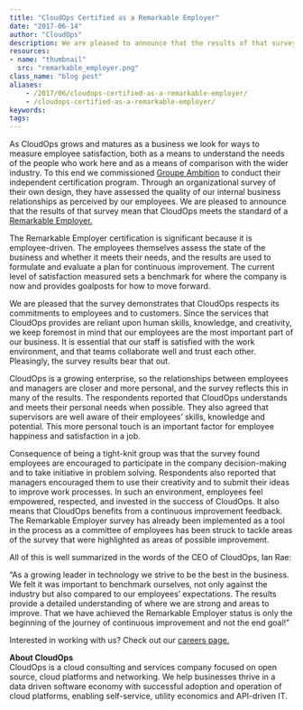 ```yaml
---
title: "CloudOps Certified as a Remarkable Employer"
date: "2017-06-14"
author: "CloudOps"
description: We are pleased to announce that the results of that survey mean that CloudOps meets the standard of a Remarkable Employer.
resources:
- name: "thumbnail"
  src: "remarkable_employer.png"
class_name: "blog post"
aliases:
    - /2017/06/cloudops-certified-as-a-remarkable-employer/
    - /cloudops-certified-as-a-remarkable-employer/
keywords:
tags:
---
```


<p>As CloudOps grows and matures as a business we look for ways to measure employee satisfaction, both as a means to understand the needs of the people who work here and as a means of comparison with the wider industry. To this end we commissioned <a href="http://www.groupeambition.ca/" target="_blank">Groupe Ambition</a> to conduct their independent certification program. Through an organizational survey of their own design, they have assessed the quality of our internal business relationships as perceived by our employees. We are pleased to announce that the results of that survey mean that CloudOps meets the standard of a <a href="https://www.bnq.qc.ca/en/certification/health-at-work/remarkable-employer.html" target="_blank">Remarkable Employer.</a></p>

<p>The Remarkable Employer certification is significant because it is employee-driven. The employees themselves assess the state of the business and whether it meets their needs, and the results are used to formulate and evaluate a plan for continuous improvement. The current level of satisfaction measured sets a benchmark for where the company is now and provides goalposts for how to move forward.</p>

<p>We are pleased that the survey demonstrates that CloudOps respects its commitments to employees and to customers. Since the services that CloudOps provides are reliant upon human skills, knowledge, and creativity, we keep foremost in mind that our employees are the most important part of our business. It is essential that our staff is satisfied with the work environment, and that teams collaborate well and trust each other. Pleasingly, the survey results bear that out.</p>

<p>CloudOps is a growing enterprise, so the relationships between employees and managers are closer and more personal, and the survey reflects this in many of the results. The respondents reported that CloudOps understands and meets their personal needs when possible. They also agreed that supervisors are well aware of their employees’ skills, knowledge and potential. This more personal touch is an important factor for employee happiness and satisfaction in a job.</p>

<p>Consequence of being a tight-knit group was that the survey found employees are encouraged to participate in the company decision-making and to take initiative in problem solving. Respondents also reported that managers encouraged them to use their creativity and to submit their ideas to improve work processes. In such an environment, employees feel empowered, respected, and invested in the success of CloudOps. It also means that CloudOps benefits from a continuous improvement feedback. The Remarkable Employer survey has already been implemented as a tool in the process as a committee of employees has been struck to tackle areas of the survey that were highlighted as areas of possible improvement.</p>

<p>All of this is well summarized in the words of the CEO of CloudOps, Ian Rae:</p>

<p>“As a growing leader in technology we strive to be the best in the business. We felt it was important to benchmark ourselves, not only against the industry but also compared to our employees’ expectations. The results provide a detailed understanding of where we are strong and areas to improve. That we have achieved the Remarkable Employer status is only the beginning of the journey of continuous improvement and not the end goal!”</p>

<p>Interested in working with us? Check out our <a href="https://www.cloudops.com/about-us/careers/" target="_blank">careers page.</a></p>

<p><strong>About CloudOps</strong><br> CloudOps is a cloud consulting and services company focused on open source, cloud platforms and networking. We help businesses thrive in a data driven software economy with successful adoption and operation of cloud platforms, enabling self-service, utility economics and API-driven IT.</p>